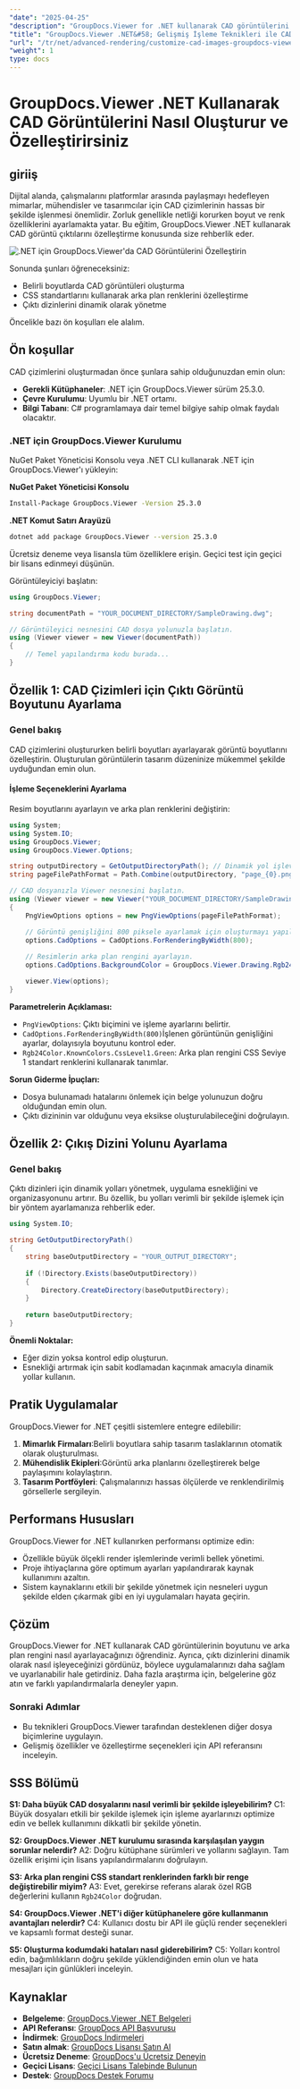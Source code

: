 ```yaml
---
"date": "2025-04-25"
"description": "GroupDocs.Viewer for .NET kullanarak CAD görüntülerini işleme ve özelleştirme konusunda uzmanlaşın. Boyutları ayarlamayı, renkleri değiştirmeyi ve çıktı dizinlerini etkili bir şekilde yönetmeyi öğrenin."
"title": "GroupDocs.Viewer .NET&#58; Gelişmiş İşleme Teknikleri ile CAD Görüntülerini Özelleştirin"
"url": "/tr/net/advanced-rendering/customize-cad-images-groupdocs-viewer-net/"
"weight": 1
type: docs
---
```

# GroupDocs.Viewer .NET Kullanarak CAD Görüntülerini Nasıl Oluşturur ve Özelleştirirsiniz

## giriiş
Dijital alanda, çalışmalarını platformlar arasında paylaşmayı hedefleyen mimarlar, mühendisler ve tasarımcılar için CAD çizimlerinin hassas bir şekilde işlenmesi önemlidir. Zorluk genellikle netliği korurken boyut ve renk özelliklerini ayarlamakta yatar. Bu eğitim, GroupDocs.Viewer .NET kullanarak CAD görüntü çıktılarını özelleştirme konusunda size rehberlik eder.

![.NET için GroupDocs.Viewer'da CAD Görüntülerini Özelleştirin](/viewer/advanced-rendering/customize-cad-images-img.png)

Sonunda şunları öğreneceksiniz:
- Belirli boyutlarda CAD görüntüleri oluşturma
- CSS standartlarını kullanarak arka plan renklerini özelleştirme
- Çıktı dizinlerini dinamik olarak yönetme

Öncelikle bazı ön koşulları ele alalım.

## Ön koşullar
CAD çizimlerini oluşturmadan önce şunlara sahip olduğunuzdan emin olun:

- **Gerekli Kütüphaneler**: .NET için GroupDocs.Viewer sürüm 25.3.0.
- **Çevre Kurulumu**: Uyumlu bir .NET ortamı.
- **Bilgi Tabanı**: C# programlamaya dair temel bilgiye sahip olmak faydalı olacaktır.

### .NET için GroupDocs.Viewer Kurulumu
NuGet Paket Yöneticisi Konsolu veya .NET CLI kullanarak .NET için GroupDocs.Viewer'ı yükleyin:

**NuGet Paket Yöneticisi Konsolu**
```bash
Install-Package GroupDocs.Viewer -Version 25.3.0
```

**.NET Komut Satırı Arayüzü**
```bash
dotnet add package GroupDocs.Viewer --version 25.3.0
```

Ücretsiz deneme veya lisansla tüm özelliklere erişin. Geçici test için geçici bir lisans edinmeyi düşünün.

Görüntüleyiciyi başlatın:

```csharp
using GroupDocs.Viewer;

string documentPath = "YOUR_DOCUMENT_DIRECTORY/SampleDrawing.dwg";

// Görüntüleyici nesnesini CAD dosya yolunuzla başlatın.
using (Viewer viewer = new Viewer(documentPath))
{
    // Temel yapılandırma kodu burada...
}
```

## Özellik 1: CAD Çizimleri için Çıktı Görüntü Boyutunu Ayarlama
### Genel bakış
CAD çizimlerini oluştururken belirli boyutları ayarlayarak görüntü boyutlarını özelleştirin. Oluşturulan görüntülerin tasarım düzeninize mükemmel şekilde uyduğundan emin olun.

#### İşleme Seçeneklerini Ayarlama
Resim boyutlarını ayarlayın ve arka plan renklerini değiştirin:

```csharp
using System;
using System.IO;
using GroupDocs.Viewer;
using GroupDocs.Viewer.Options;

string outputDirectory = GetOutputDirectoryPath(); // Dinamik yol işlevini kullan
string pageFilePathFormat = Path.Combine(outputDirectory, "page_{0}.png");

// CAD dosyanızla Viewer nesnesini başlatın.
using (Viewer viewer = new Viewer("YOUR_DOCUMENT_DIRECTORY/SampleDrawing.dwg"))
{
    PngViewOptions options = new PngViewOptions(pageFilePathFormat);

    // Görüntü genişliğini 800 piksele ayarlamak için oluşturmayı yapılandırın.
    options.CadOptions = CadOptions.ForRenderingByWidth(800);
    
    // Resimlerin arka plan rengini ayarlayın.
    options.CadOptions.BackgroundColor = GroupDocs.Viewer.Drawing.Rgb24Color.KnownColors.CssLevel1.Green;

    viewer.View(options);
}
```
**Parametrelerin Açıklaması:**
- `PngViewOptions`: Çıktı biçimini ve işleme ayarlarını belirtir.
- `CadOptions.ForRenderingByWidth(800)`İşlenen görüntünün genişliğini ayarlar, dolayısıyla boyutunu kontrol eder.
- `Rgb24Color.KnownColors.CssLevel1.Green`: Arka plan rengini CSS Seviye 1 standart renklerini kullanarak tanımlar.

**Sorun Giderme İpuçları:**
- Dosya bulunamadı hatalarını önlemek için belge yolunuzun doğru olduğundan emin olun.
- Çıktı dizininin var olduğunu veya eksikse oluşturulabileceğini doğrulayın.

## Özellik 2: Çıkış Dizini Yolunu Ayarlama
### Genel bakış
Çıktı dizinleri için dinamik yolları yönetmek, uygulama esnekliğini ve organizasyonunu artırır. Bu özellik, bu yolları verimli bir şekilde işlemek için bir yöntem ayarlamanıza rehberlik eder.

```csharp
using System.IO;

string GetOutputDirectoryPath()
{
    string baseOutputDirectory = "YOUR_OUTPUT_DIRECTORY";
    
    if (!Directory.Exists(baseOutputDirectory))
    {
        Directory.CreateDirectory(baseOutputDirectory);
    }
    
    return baseOutputDirectory;
}
```
**Önemli Noktalar:**
- Eğer dizin yoksa kontrol edip oluşturun.
- Esnekliği artırmak için sabit kodlamadan kaçınmak amacıyla dinamik yollar kullanın.

## Pratik Uygulamalar
GroupDocs.Viewer for .NET çeşitli sistemlere entegre edilebilir:
1. **Mimarlık Firmaları**:Belirli boyutlara sahip tasarım taslaklarının otomatik olarak oluşturulması.
2. **Mühendislik Ekipleri**:Görüntü arka planlarını özelleştirerek belge paylaşımını kolaylaştırın.
3. **Tasarım Portföyleri**: Çalışmalarınızı hassas ölçülerde ve renklendirilmiş görsellerle sergileyin.

## Performans Hususları
GroupDocs.Viewer for .NET kullanırken performansı optimize edin:
- Özellikle büyük ölçekli render işlemlerinde verimli bellek yönetimi.
- Proje ihtiyaçlarına göre optimum ayarları yapılandırarak kaynak kullanımını azaltın.
- Sistem kaynaklarını etkili bir şekilde yönetmek için nesneleri uygun şekilde elden çıkarmak gibi en iyi uygulamaları hayata geçirin.

## Çözüm
GroupDocs.Viewer for .NET kullanarak CAD görüntülerinin boyutunu ve arka plan rengini nasıl ayarlayacağınızı öğrendiniz. Ayrıca, çıktı dizinlerini dinamik olarak nasıl işleyeceğinizi gördünüz, böylece uygulamalarınızı daha sağlam ve uyarlanabilir hale getirdiniz. Daha fazla araştırma için, belgelerine göz atın ve farklı yapılandırmalarla deneyler yapın.

### Sonraki Adımlar
- Bu teknikleri GroupDocs.Viewer tarafından desteklenen diğer dosya biçimlerine uygulayın.
- Gelişmiş özellikler ve özelleştirme seçenekleri için API referansını inceleyin.

## SSS Bölümü
**S1: Daha büyük CAD dosyalarını nasıl verimli bir şekilde işleyebilirim?**
C1: Büyük dosyaları etkili bir şekilde işlemek için işleme ayarlarınızı optimize edin ve bellek kullanımını dikkatli bir şekilde yönetin.

**S2: GroupDocs.Viewer .NET kurulumu sırasında karşılaşılan yaygın sorunlar nelerdir?**
A2: Doğru kütüphane sürümleri ve yollarını sağlayın. Tam özellik erişimi için lisans yapılandırmalarını doğrulayın.

**S3: Arka plan rengini CSS standart renklerinden farklı bir renge değiştirebilir miyim?**
A3: Evet, gerekirse referans alarak özel RGB değerlerini kullanın `Rgb24Color` doğrudan.

**S4: GroupDocs.Viewer .NET'i diğer kütüphanelere göre kullanmanın avantajları nelerdir?**
C4: Kullanıcı dostu bir API ile güçlü render seçenekleri ve kapsamlı format desteği sunar.

**S5: Oluşturma kodumdaki hataları nasıl giderebilirim?**
C5: Yolları kontrol edin, bağımlılıkların doğru şekilde yüklendiğinden emin olun ve hata mesajları için günlükleri inceleyin.

## Kaynaklar
- **Belgeleme**: [GroupDocs.Viewer .NET Belgeleri](https://docs.groupdocs.com/viewer/net/)
- **API Referansı**: [GroupDocs API Başvurusu](https://reference.groupdocs.com/viewer/net/)
- **İndirmek**: [GroupDocs İndirmeleri](https://releases.groupdocs.com/viewer/net/)
- **Satın almak**: [GroupDocs Lisansı Satın Al](https://purchase.groupdocs.com/buy)
- **Ücretsiz Deneme**: [GroupDocs'u Ücretsiz Deneyin](https://releases.groupdocs.com/viewer/net/)
- **Geçici Lisans**: [Geçici Lisans Talebinde Bulunun](https://purchase.groupdocs.com/temporary-license/)
- **Destek**: [GroupDocs Destek Forumu](https://forum.groupdocs.com/c/viewer/9)